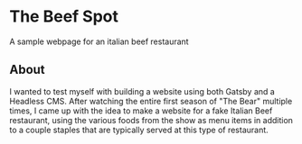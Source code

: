 # The Beef Spot

A sample webpage for an italian beef restaurant

## About
I wanted to test myself with building a website using both Gatsby and a Headless CMS. After watching the entire first season of "The Bear" multiple times, I came up with the idea to make a website for a fake Italian Beef restaurant, using the various foods from the show as menu items in addition to a couple staples that are typically served at this type of restaurant.

